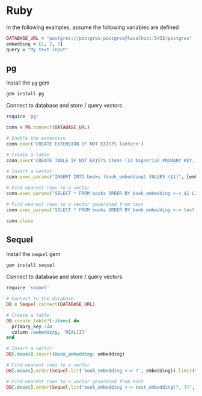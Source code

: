 # Ruby

In the following examples, assume the following variables are defined

```ruby
DATABASE_URL = "postgres://postgres:postgres@localhost:5432/postgres"
embedding = [1, 2, 3]
query = "My text input"
```

## pg

Install the `pg` gem

```bash
gem install pg
```

Connect to database and store / query vectors

```ruby
require 'pg'

conn = PG.connect(DATABASE_URL)

# Enable the extension
conn.exec('CREATE EXTENSION IF NOT EXISTS lantern')

# Create a table
conn.exec('CREATE TABLE IF NOT EXISTS items (id bigserial PRIMARY KEY, embedding REAL[3])')

# Insert a vector
conn.exec_params("INSERT INTO books (book_embedding) VALUES ($1)", [embedding])

# Find nearest rows to a vector
conn.exec_params("SELECT * FROM books ORDER BY book_embedding <-> $1 LIMIT 5", [embedding])

# Find nearest rows to a vector generated from text
conn.exec_params("SELECT * FROM books ORDER BY book_embedding <-> text_embedding('BAAI/bge-small-en', $1) LIMIT 5", [query])

conn.close
```

## Sequel

Install the `sequel` gem

```bash
gem install sequel
```

Connect to database and store / query vectors

```ruby
require 'sequel'

# Connect to the database
DB = Sequel.connect(DATABASE_URL)

# Create a table
DB.create_table?(:items) do
  primary_key :id
  column :embedding, 'REAL[3]'
end

# Insert a vector
DB[:books].insert(book_embedding: embedding)

# Find nearest rows to a vector
DB[:books].order(Sequel.lit('book_embedding <-> ?', embedding)).limit(5)

# Find nearest rows to a vector generated from text
DB[:books].order(Sequel.lit("book_embedding <-> text_embedding(?, ?)", 'BAAI/bge-small-en', query)).limit(5)
```

